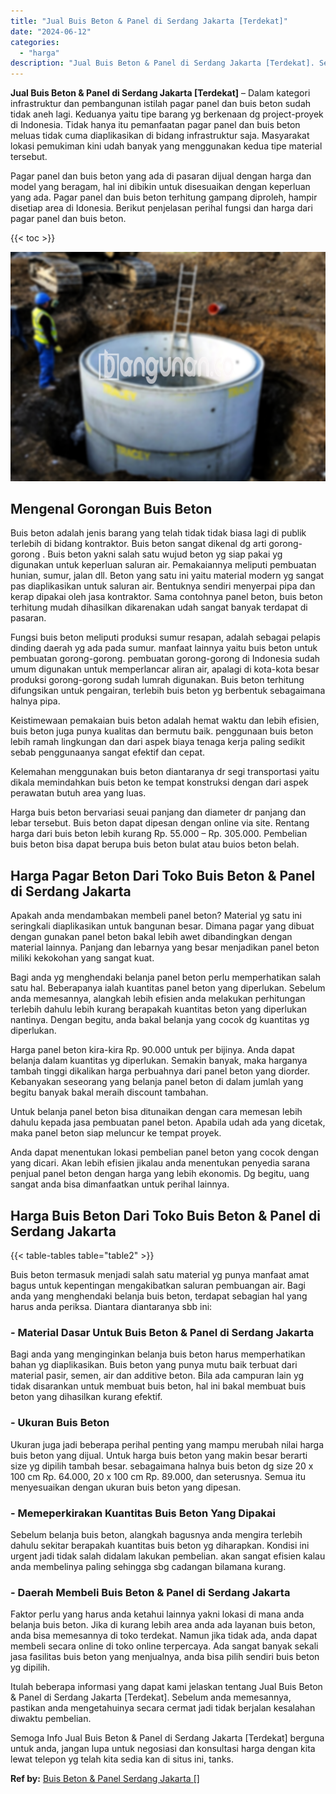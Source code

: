 ```yaml
---
title: "Jual Buis Beton & Panel di Serdang Jakarta [Terdekat]"
date: "2024-06-12"
categories: 
  - "harga"
description: "Jual Buis Beton & Panel di Serdang Jakarta [Terdekat]. Semoga Info Jual Buis Beton & Panel di Serdang Jakarta [Terdekat] berguna untuk anda, jangan lupa un..."
---
```


**Jual Buis Beton & Panel di Serdang Jakarta \[Terdekat\]** – Dalam kategori infrastruktur dan pembangunan istilah pagar panel dan buis beton sudah tidak aneh lagi. Keduanya yaitu tipe barang yg berkenaan dg project-proyek di Indonesia. Tidak hanya itu pemanfaatan pagar panel dan buis beton meluas tidak cuma diaplikasikan di bidang infrastruktur saja. Masyarakat lokasi pemukiman kini udah banyak yang menggunakan kedua tipe material tersebut.

Pagar panel dan buis beton yang ada di pasaran dijual dengan harga dan model yang beragam, hal ini dibikin untuk disesuaikan dengan keperluan yang ada. Pagar panel dan buis beton terhitung gampang diproleh, hampir disetiap area di Idonesia. Berikut penjelasan perihal fungsi dan harga dari pagar panel dan buis beton.

{{< toc >}}

![Jual Buis Beton & Panel di Serdang Jakarta [Terdekat]](/images/jual-panel-buis-beton-murah-43.png)

## Mengenal Gorongan Buis Beton

Buis beton adalah jenis barang yang telah tidak tidak biasa lagi di publik terlebih di bidang kontraktor. Buis beton sangat dikenal dg arti gorong-gorong . Buis beton yakni salah satu wujud beton yg siap pakai yg digunakan untuk keperluan saluran air. Pemakaiannya meliputi pembuatan hunian, sumur, jalan dll. Beton yang satu ini yaitu material modern yg sangat pas diaplikasikan untuk saluran air. Bentuknya sendiri menyerpai pipa dan kerap dipakai oleh jasa kontraktor. Sama contohnya panel beton, buis beton terhitung mudah dihasilkan dikarenakan udah sangat banyak terdapat di pasaran.

Fungsi buis beton meliputi produksi sumur resapan, adalah sebagai pelapis dinding daerah yg ada pada sumur. manfaat lainnya yaitu buis beton untuk pembuatan gorong-gorong. pembuatan gorong-gorong di Indonesia sudah umum digunakan untuk memperlancar aliran air, apalagi di kota-kota besar produksi gorong-gorong sudah lumrah digunakan. Buis beton terhitung difungsikan untuk pengairan, terlebih buis beton yg berbentuk sebagaimana halnya pipa.

Keistimewaan pemakaian buis beton adalah hemat waktu dan lebih efisien, buis beton juga punya kualitas dan bermutu baik. penggunaan buis beton lebih ramah lingkungan dan dari aspek biaya tenaga kerja paling sedikit sebab penggunaanya sangat efektif dan cepat.

Kelemahan menggunakan buis beton diantaranya dr segi transportasi yaitu dikala memindahkan buis beton ke tempat konstruksi dengan dari aspek perawatan butuh area yang luas.

Harga buis beton bervariasi seuai panjang dan diameter dr panjang dan lebar tersebut. Buis beton dapat dipesan dengan online via site. Rentang harga dari buis beton lebih kurang Rp. 55.000 – Rp. 305.000. Pembelian buis beton bisa dapat berupa buis beton bulat atau buios beton belah.

## Harga Pagar Beton Dari Toko Buis Beton & Panel di Serdang Jakarta

Apakah anda mendambakan membeli panel beton? Material yg satu ini seringkali diaplikasikan untuk bangunan besar. Dimana pagar yang dibuat dengan gunakan panel beton bakal lebih awet dibandingkan dengan material lainnya. Panjang dan lebarnya yang besar menjadikan panel beton miliki kekokohan yang sangat kuat.

Bagi anda yg menghendaki belanja panel beton perlu memperhatikan salah satu hal. Beberapanya ialah kuantitas panel beton yang diperlukan. Sebelum anda memesannya, alangkah lebih efisien anda melakukan perhitungan terlebih dahulu lebih kurang berapakah kuantitas beton yang diperlukan nantinya. Dengan begitu, anda bakal belanja yang cocok dg kuantitas yg diperlukan.

Harga panel beton kira-kira Rp. 90.000 untuk per bijinya. Anda dapat belanja dalam kuantitas yg diperlukan. Semakin banyak, maka harganya tambah tinggi dikalikan harga perbuahnya dari panel beton yang diorder. Kebanyakan seseorang yang belanja panel beton di dalam jumlah yang begitu banyak bakal meraih discount tambahan.

Untuk belanja panel beton bisa ditunaikan dengan cara memesan lebih dahulu kepada jasa pembuatan panel beton. Apabila udah ada yang dicetak, maka panel beton siap meluncur ke tempat proyek.

Anda dapat menentukan lokasi pembelian panel beton yang cocok dengan yang dicari. Akan lebih efisien jikalau anda menentukan penyedia sarana penjual panel beton dengan harga yang lebih ekonomis. Dg begitu, uang sangat anda bisa dimanfaatkan untuk perihal lainnya.

## Harga Buis Beton Dari Toko Buis Beton & Panel di Serdang Jakarta

{{< table-tables table="table2" >}}

Buis beton termasuk menjadi salah satu material yg punya manfaat amat bagus untuk kepentingan mengakibatkan saluran pembuangan air. Bagi anda yang menghendaki belanja buis beton, terdapat sebagian hal yang harus anda periksa. Diantara diantaranya sbb ini:

### \- Material Dasar Untuk Buis Beton & Panel di Serdang Jakarta

Bagi anda yang menginginkan belanja buis beton harus memperhatikan bahan yg diaplikasikan. Buis beton yang punya mutu baik terbuat dari material pasir, semen, air dan additive beton. Bila ada campuran lain yg tidak disarankan untuk membuat buis beton, hal ini bakal membuat buis beton yang dihasilkan kurang efektif.

### \- Ukuran Buis Beton

Ukuran juga jadi beberapa perihal penting yang mampu merubah nilai harga buis beton yang dijual. Untuk harga buis beton yang makin besar berarti size yg dipilih tambah besar. sebagaimana halnya buis beton dg size 20 x 100 cm Rp. 64.000, 20 x 100 cm Rp. 89.000, dan seterusnya. Semua itu menyesuaikan dengan ukuran buis beton yang dipesan.

### \- Memeperkirakan Kuantitas Buis Beton Yang Dipakai

Sebelum belanja buis beton, alangkah bagusnya anda mengira terlebih dahulu sekitar berapakah kuantitas buis beton yg diharapkan. Kondisi ini urgent jadi tidak salah didalam lakukan pembelian. akan sangat efisien kalau anda membelinya paling sehingga sbg cadangan bilamana kurang.

### \- Daerah Membeli Buis Beton & Panel di Serdang Jakarta

Faktor perlu yang harus anda ketahui lainnya yakni lokasi di mana anda belanja buis beton. Jika di kurang lebih area anda ada layanan buis beton, anda bisa memesannya di toko terdekat. Namun jika tidak ada, anda dapat membeli secara online di toko online terpercaya. Ada sangat banyak sekali jasa fasilitas buis beton yang menjualnya, anda bisa pilih sendiri buis beton yg dipilih.

Itulah beberapa informasi yang dapat kami jelaskan tentang Jual Buis Beton & Panel di Serdang Jakarta \[Terdekat\]. Sebelum anda memesannya, pastikan anda mengetahuinya secara cermat jadi tidak berjalan kesalahan diwaktu pembelian.

Semoga Info Jual Buis Beton & Panel di Serdang Jakarta \[Terdekat\] berguna untuk anda, jangan lupa untuk negosiasi dan konsultasi harga dengan kita lewat telepon yg telah kita sedia kan di situs ini, tanks.

**Ref by:** [Buis Beton & Panel Serdang Jakarta []](https://id.wikipedia.org/wiki/Buis)
